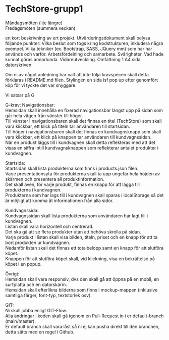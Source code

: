 ﻿# TechStore-grupp1
 
Måndagsmöten (lite längre)<br>
Fredagsmöten (summera veckan)<br>

en kort beskrivning av ert projekt.
Utvärderingsdokument skall belysa följande punkter:
Vilka beslut som togs kring kodstrukturen, inkludera några exempel.
Vilka tekniker (ex. Bootstrap, SASS, JQuery mm) som har har används och varför.
Arbetsfördelning och samarbete.
Svårigheter.
Vad hade kunnat göras annorlunda.
Vidareutveckling.
Omfattning 1 A4 sida datorskriven 

Om ni av något anledning har valt att inte följa kravspecen skall detta förklaras i README.md filen.
Stylingen
en sida isf pop up efter genomfört köp för vi tyckte det var snyggare. 

Vi satsar på G <br>

G-krav:
Navigationsbar:<br>
Hemsidan skall innehålla en fixerad navigationsbar längst upp på sidan som går hela vägen från vänster till höger.<br>
Till vänster i navigationsbaren skall det finnas en titel (TechStore) som skall vara klickbar, ett klick på titeln tar användaren till startsidan.<br>
Till höger i navigationsbaren skall det finnas en kundvagnsknapp som skall vara klickbar, ett klick på knappen tar användaren till kundvagnssidan.<br>
När en produkt läggs till i kundvagnen skall detta reflekteras med att det visas en siffra intill kundvagnsknappen som reflekterar antalet produkter i kundvagnen.<br>
 

Startsida:<br>
Startsidan skall lista produkterna som finns i products.json filen.<br>
Varje presentationsyta för produkterna skall ta upp ungefär hela höjden av skärmen och presentera all produktinformation.<br>
Det skall även, för varje produkt, finnas en knapp för att lägga till produkterna i kundvagnen.<br>
Produkterna som har lags till i kundvagnen skall sparas i localStorage så det är möjligt att komma åt informationen från alla sidor.<br>
 

Kundvagnssida:<br>
Kundvagnssidan skall lista produkterna som användaren har lagt till i kundvagnen.<br>
Listan skall vara horizontell och centrerad.<br>
Det ska gå att se flera produkter utan att behöva skrolla på sidan.<br>
Varje produkt i listan skall visa bilden, titeln, priset och en knapp för att ta bort produkten ur kundvagnen.<br>
Nedanför listan skall det finnas ett totalbelopp samt en knapp för att slutföra köpet.<br>
Knappen för att slutföra köpet skall, vid klickning, visa en bekräftelse på köpet i en popup.<br>
 

Övrigt: <br>
Hemsidan skall vara responsiv, dvs den skall gå att öppna på en mobil, en surfplatta och en datorskärm.<br>
Hemsidan skall efterlikna bilderna som finns i mockup-mappen (inklusive samtliga färger, font-typ, textstorlek osv).<br>

GIT:<br>
Ni skall jobba enligt GIT-Flow.<br>
Alla ändringar i koden skall gå igenom en Pull-Request in i er default-branch (main/master).<br>
Er default branch skall vara låst så ni ej kan pusha direkt till den branchen, detta sätts med en regel i Github.<br>
 
